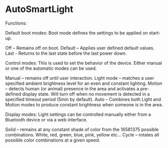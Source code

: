 AutoSmartLight
==============


Functions:

Default boot modes: Boot mode defines the settings to be applied on start-up.

Off – Remains off on boot.
Default – Applies user defined default values.
Last - Returns to the last state before the last power down.
 

Control modes: This is used to set the behavior of the device. Either manual or one of the automatic modes can be used.

Manual – remains off until user interaction.
Light mode – matches a user specified ambient brightness level for an even and constant lighting.
Motion – detects human (or animal) presence in the area and activates a pre-defined display state. Will turn off when no movement is detected in a specified timeout period (5min by default).
Auto – Combines both Light and Motion modes to produce constant brightness when someone is in the area.
 

Display modes: Light settings can be controlled manually either from a Bluetooth device or via a web interface.

Solid – remains at any constant shade of color from the 16581375 possible combinations. White, red, green, blue, pink, yellow etc…
Cycle – rotates all possible color combinations at a given speed.
